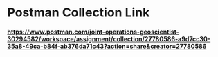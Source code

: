 # Postman Collection Link

**https://www.postman.com/joint-operations-geoscientist-30294582/workspace/assignment/collection/27780586-a9d7cc30-35a8-49ca-b84f-ab376da71c43?action=share&creator=27780586**